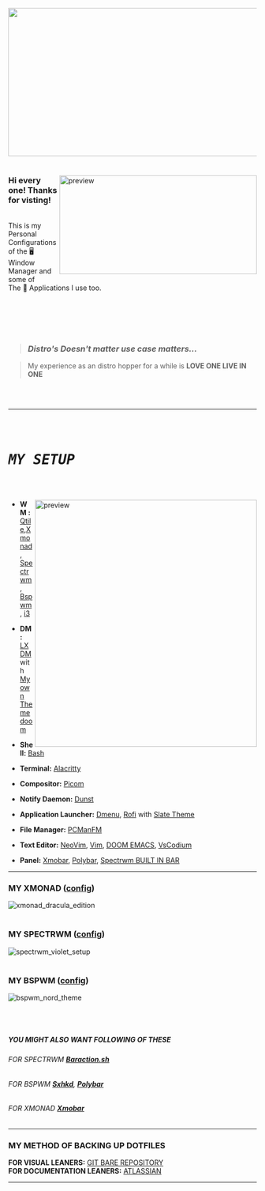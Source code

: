 <p align="center">
  <img width="650" height="300" src="https://raw.githubusercontent.com/terminal-guy/dotfiles/master/.assets/dots.png">

</p>

#

<img height="200" src="https://specials-images.forbesimg.com/imageserve/5dc1a7ccca425400079c78c4/960x0.jpg?fit=scale" alt="preview" align="right" width="400px"></a>

### Hi every one! Thanks for visting!

######

This is my Personal Configurations of the 🖥️ Window Manager and some of</br> The 📌 Applications I use too.

<br> </br>
<br> </br>

> ###
>
> ### _Distro's Doesn't matter use case matters..._

> My experience as an distro hopper for a while is **LOVE ONE LIVE IN ONE**

<br> </br>

---

<pre>

  <h1><i><b>MY SETUP</b></i></h1>

</pre>

<a href="https://www.deviantart.com/owl4ce/art/Joyful-Desktop-v2-1-858789495"><img height="500" src="https://raw.githubusercontent.com/terminal-guy/dotfiles/master/.assets/spider-collage.png" alt="preview" align="right" width="450px"></a>


- **WM :** [Qtile](),[Xmonad](https://hackage.haskell.org/package/xmonad), [Spectrwm](https://github.com/conformal/spectrwm), [Bspwm](https://github.com/baskerville/bspwm), [i3](https://i3wm.org/)

- **DM :** [LXDM](https://github.com/canonical/lightdm) with [My own Theme doom]()

- **Shell:** [Bash]()

- **Terminal:** [Alacritty](https://github.com/alacritty/alacritty)
- **Compositor:** [Picom](https://wiki.archlinux.org/index.php/Picom)
- **Notify Daemon:** [Dunst](https://wiki.archlinux.org/index.php/Dunst)
- **Application Launcher:** [Dmenu](https://tools.suckless.org/dmenu/), [Rofi](https://github.com/davatorium/rofi) with [Slate Theme](https://github.com/davatorium/rofi-themes/tree/master/User%20Themes)

- **File Manager:** [PCManFM](https://wiki.archlinux.org/index.php/PCManFM)

- **Text Editor:** [NeoVim](https://neovim.io/), [Vim](https://www.vim.org/), [DOOM EMACS](https://github.com/hlissner/doom-emacs), [VsCodium](https://vscodium.com/)

- **Panel:** [Xmobar](https://hackage.haskell.org/package/xmobar), [Polybar](https://github.com/polybar/polybar), [Spectrwm BUILT IN BAR](https://github.com/conformal/spectrwm)


----


### MY XMONAD ([config](https://github.com/terminal-guy/dotfiles/tree/master/.xmonad))

![xmonad_dracula_edition](https://user-images.githubusercontent.com/58595594/97839416-302afe80-1d08-11eb-858b-8c38aa3992c3.png)
<br> </br>

### MY SPECTRWM ([config](https://github.com/terminal-guy/dotfiles/blob/master/.spectrwm.conf1))

![spectrwm_violet_setup](https://user-images.githubusercontent.com/58595594/97839587-784a2100-1d08-11eb-8c2b-66afcda7f9a8.png)
<br> </br>

### MY BSPWM ([config](https://github.com/terminal-guy/dotfiles/tree/master/.config/bspwm))

![bspwm_nord_theme](https://user-images.githubusercontent.com/58595594/97839700-b47d8180-1d08-11eb-9376-19444ff3a4f9.png)

<br> </br>

##### YOU MIGHT ALSO WANT FOLLOWING OF THESE

###### FOR SPECTRWM [**_Baraction.sh_**](https://github.com/terminal-guy/dotfiles/blob/master/baraction.sh)

###### FOR BSPWM [**_Sxhkd_**](https://github.com/terminal-guy/dotfiles/tree/master/.config/sxhkd), [**_Polybar_**](https://github.com/terminal-guy/dotfiles/tree/master/.config/polybar)

###### FOR XMONAD [**_Xmobar_**](https://github.com/terminal-guy/dotfiles/tree/master/.config/xmobar)

---

### MY METHOD OF BACKING UP DOTFILES

**FOR VISUAL LEANERS:** [GIT BARE REPOSITORY](https://www.youtube.com/watch?v=tBoLDpTWVOM&t=801s)<br>
**FOR DOCUMENTATION LEANERS:** [ATLASSIAN](https://www.atlassian.com/git/tutorials/dotfiles)

---
